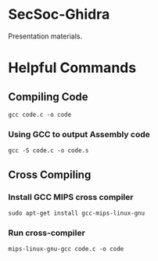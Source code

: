 # SecSoc-Ghidra
Presentation materials.

# Helpful Commands
## Compiling Code
`gcc code.c -o code`
### Using GCC to output Assembly code
`gcc -S code.c -o code.s`

## Cross Compiling
### Install GCC MIPS cross compiler
`sudo apt-get install gcc-mips-linux-gnu`
### Run cross-compiler
`mips-linux-gnu-gcc code.c -o code`